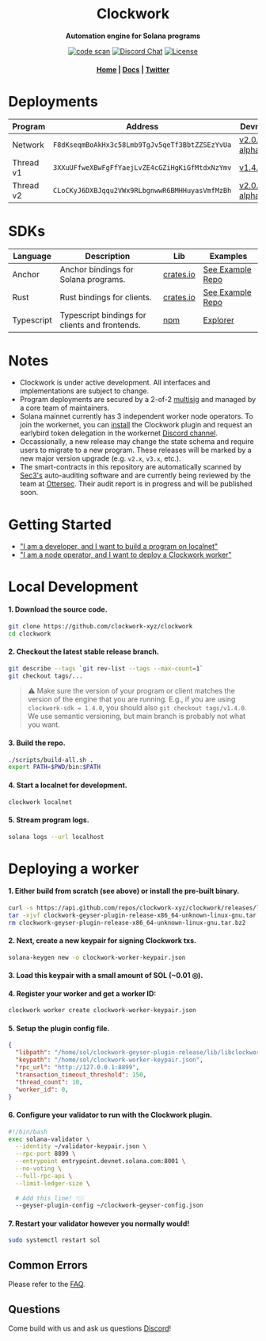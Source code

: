<div align="center">
  <h1>Clockwork</h1>

  <p>
    <strong>Automation engine for Solana programs</strong>
  </p>

  <p>
    <a href="https://github.com/clockwork-xyz/clockwork/actions/workflows/code-scan.yaml"><img alt="code scan" src="https://github.com/clockwork-xyz/clockwork/actions/workflows/code-scan.yaml/badge.svg?branch=main" /></a>
    <a href="https://discord.com/channels/889725689543143425"><img alt="Discord Chat" src="https://img.shields.io/discord/889725689543143425?color=blueviolet" /></a>
    <a href="https://www.gnu.org/licenses/agpl-3.0.en.html"><img alt="License" src="https://img.shields.io/github/license/clockwork-xyz/clockwork?color=turquoise" /></a>
  </p>

  <h4>
    <a href="https://clockwork.xyz/">Home</a>
    <span> | </span>
    <a href="https://docs.clockwork.xyz">Docs</a>
    <span> | </span>
    <a href="https://twitter.com/clockwork_xyz">Twitter</a>
  </h4>  
</div>


# Deployments

| Program | Address| Devnet | Mainnet |
| ------- | ------ | ------ | ------- |
| Network | `F8dKseqmBoAkHx3c58Lmb9TgJv5qeTf3BbtZZSEzYvUa` | [v2.0.0-alpha](https://explorer.solana.com/address/F8dKseqmBoAkHx3c58Lmb9TgJv5qeTf3BbtZZSEzYvUa?cluster=devnet) | [v1.4.0](https://explorer.solana.com/address/F8dKseqmBoAkHx3c58Lmb9TgJv5qeTf3BbtZZSEzYvUa) |
| Thread v1 | `3XXuUFfweXBwFgFfYaejLvZE4cGZiHgKiGfMtdxNzYmv` | [v1.4.0](https://explorer.solana.com/address/3XXuUFfweXBwFgFfYaejLvZE4cGZiHgKiGfMtdxNzYmv?cluster=devnet) | [v1.4.0](https://explorer.solana.com/address/3XXuUFfweXBwFgFfYaejLvZE4cGZiHgKiGfMtdxNzYmv) |
| Thread v2 | `CLoCKyJ6DXBJqqu2VWx9RLbgnwwR6BMHHuyasVmfMzBh` | [v2.0.0-alpha](https://explorer.solana.com/address/CLoCKyJ6DXBJqqu2VWx9RLbgnwwR6BMHHuyasVmfMzBh?cluster=devnet) | Soon |

# SDKs
| Language | Description  | Lib  | Examples |
| ----------- | -------- | ---- | -------- |
| Anchor |  Anchor bindings for Solana programs.  | [crates.io](https://crates.io/crates/clockwork-sdk) | [See Example Repo](https://github.com/clockwork-xyz/examples)
| Rust | Rust bindings for clients.  | [crates.io](https://crates.io/crates/clockwork-client) | [See Example Repo](https://github.com/clockwork-xyz/examples)
| Typescript | Typescript bindings for clients and frontends.  | [npm](https://www.npmjs.com/package/@clockwork-xyz/sdk) | [Explorer](https://github.com/clockwork-xyz/explorer)

# Notes
- Clockwork is under active development. All interfaces and implementations are subject to change. 
- Program deployments are secured by a 2-of-2 [multisig](https://v3.squads.so/info/7gqj7UgvKgHihyPsXALW8QKJ3gUTEaLeBYwWbAtZhoCq) and managed by a core team of maintainers. 
- Solana mainnet currently has 3 independent worker node operators. To join the workernet, you can [install](#deploying-a-worker) the Clockwork plugin and request an earlybird token delegation in the workernet [Discord channel](https://discord.gg/mwmFtU5BtA).
- Occassionally, a new release may change the state schema and require users to migrate to a new program. These releases will be marked by a new major version upgrade (e.g. `v2.x`, `v3.x`, etc.). 
- The smart-contracts in this repository are automatically scanned by [Sec3's](https://www.sec3.dev/) auto-auditing software and are currently being reviewed by the team at [Ottersec](https://osec.io/). Their audit report is in progress and will be published soon. 

# Getting Started
- ["I am a developer, and I want to build a program on localnet"](#local-development)
- ["I am a node operator, and I want to deploy a Clockwork worker"](#deploying-a-worker)

# Local Development

#### 1. Download the source code.
```sh
git clone https://github.com/clockwork-xyz/clockwork
cd clockwork
```

#### 2. Checkout the latest stable release branch.
```sh
git describe --tags `git rev-list --tags --max-count=1`
git checkout tags/...
```
> ⚠️ Make sure the version of your program or client matches the version of the engine that you are running. E.g., if you are using `clockwork-sdk = 1.4.0`, you should also `git checkout tags/v1.4.0`. We use semantic versioning, but main branch is probably not what you want.


#### 3. Build the repo.
```sh
./scripts/build-all.sh .
export PATH=$PWD/bin:$PATH
```

#### 4. Start a localnet for development.
```sh
clockwork localnet
```

#### 5. Stream program logs.
```sh
solana logs --url localhost
```


# Deploying a worker

#### 1. Either build from scratch (see above) or install the pre-built binary.
```sh
curl -s https://api.github.com/repos/clockwork-xyz/clockwork/releases/latest | grep "clockwork-geyser-plugin-release-x86_64-unknown-linux-gnu.tar" | cut -d : -f 2,3 | tr -d \" | wget -qi -
tar -xjvf clockwork-geyser-plugin-release-x86_64-unknown-linux-gnu.tar.bz2
rm clockwork-geyser-plugin-release-x86_64-unknown-linux-gnu.tar.bz2
```

#### 2. Next, create a new keypair for signing Clockwork txs.
```sh
solana-keygen new -o clockwork-worker-keypair.json
```

#### 3. Load this keypair with a small amount of SOL (~0.01 ◎). 

#### 4. Register your worker and get a worker ID: 
```sh
clockwork worker create clockwork-worker-keypair.json
```


#### 5. Setup the plugin config file.
```json
{
  "libpath": "/home/sol/clockwork-geyser-plugin-release/lib/libclockwork_plugin.so",
  "keypath": "/home/sol/clockwork-worker-keypair.json",
  "rpc_url": "http://127.0.0.1:8899",
  "transaction_timeout_threshold": 150,
  "thread_count": 10,
  "worker_id": 0, 
}
```

#### 6. Configure your validator to run with the Clockwork plugin.
```sh
#!/bin/bash
exec solana-validator \
  --identity ~/validator-keypair.json \
  --rpc-port 8899 \
  --entrypoint entrypoint.devnet.solana.com:8001 \
  --no-voting \
  --full-rpc-api \
  --limit-ledger-size \
  
  # Add this line! 👇🏼
  --geyser-plugin-config ~/clockwork-geyser-config.json
```

#### 7. Restart your validator however you normally would!
```sh
sudo systemctl restart sol
```

## Common Errors
Please refer to the [FAQ](https://github.com/clockwork-xyz/docs/blob/main/FAQ.md#common-errors).

## Questions
Come build with us and ask us questions [Discord](https://discord.gg/epHsTsnUre)!
